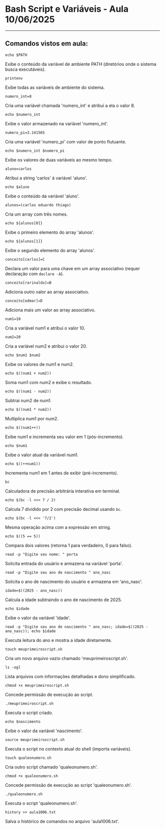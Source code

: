 # Bash Script e Variáveis - Aula 10/06/2025

---

## Comandos vistos em aula:

```
echo $PATH
```
Exibe o conteúdo da variável de ambiente PATH (diretórios onde o sistema busca executáveis).

```
printenv
```
Exibe todas as variáveis de ambiente do sistema.

```
numero_int=8
```
Cria uma variável chamada 'numero_int' e atribui a ela o valor 8.

```
echo $numero_int
```
Exibe o valor armazenado na variável 'numero_int'.

```
numero_pi=3.141565
```
Cria uma variável 'numero_pi' com valor de ponto flutuante.

```
echo $numero_int $numero_pi
```
Exibe os valores de duas variáveis ao mesmo tempo.

```
aluno=carlos
```
Atribui a string 'carlos' à variável 'aluno'.

```
echo $aluno
```
Exibe o conteúdo da variável 'aluno'.

```
alunos=(carlos eduardo thiago)
```
Cria um array com três nomes.

```
echo ${alunos[0]}
```
Exibe o primeiro elemento do array 'alunos'.

```
echo ${alunos[1]}
```
Exibe o segundo elemento do array 'alunos'.

```
conceito[carlos]=C
```
Declara um valor para uma chave em um array associativo (requer declaração com `declare -A`).

```
conceito[rarinaldo]=B
```
Adiciona outro valor ao array associativo.

```
conceito[edmar]=D
```
Adiciona mais um valor ao array associativo.

```
num1=10
```
Cria a variável num1 e atribui o valor 10.

```
num2=20
```
Cria a variável num2 e atribui o valor 20.

```
echo $num1 $num2
```
Exibe os valores de num1 e num2.

```
echo $((num1 + num2))
```
Soma num1 com num2 e exibe o resultado.

```
echo $((num1 - num2))
```
Subtrai num2 de num1.

```
echo $((num1 * num2))
```
Multiplica num1 por num2.

```
echo $((num1++))
```
Exibe num1 e incrementa seu valor em 1 (pós-incremento).

```
echo $num1
```
Exibe o valor atual da variável num1.

```
echo $((++num1))
```
Incrementa num1 em 1 antes de exibir (pré-incremento).

```
bc
```
Calculadora de precisão arbitrária interativa em terminal.

```
echo $(bc -l <<< 7 / 2)
```
Calcula 7 dividido por 2 com precisão decimal usando `bc`.

```
echo $(bc -l <<< '7/2')
```
Mesma operação acima com a expressão em string.

```
echo $((5 == 5))
```
Compara dois valores (retorna 1 para verdadeiro, 0 para falso).

```
read -p "Digite seu nome: " porta
```
Solicita entrada do usuário e armazena na variável 'porta'.

```
read -p "Digite seu ano de nascimento " ano_nasc
```
Solicita o ano de nascimento do usuário e armazena em 'ano_nasc'.

```
idade=$((2025 - ano_nasc))
```
Calcula a idade subtraindo o ano de nascimento de 2025.

```
echo $idade
```
Exibe o valor da variável 'idade'.

```
read -p "Digite seu ano de nascimento " ano_nasc; idade=$((2025 - ano_nasc)); echo $idade
```
Executa leitura do ano e mostra a idade diretamente.

```
touch meuprimeiroscript.sh
```
Cria um novo arquivo vazio chamado 'meuprimeiroscript.sh'.

```
ls -ogl
```
Lista arquivos com informações detalhadas e dono simplificado.

```
chmod +x meuprimeiroscript.sh
```
Concede permissão de execução ao script.

```
./meuprimeiroscript.sh
```
Executa o script criado.

```
echo $nascimento
```
Exibe o valor da variável 'nascimento'.

```
source meuprimeiroscript.sh
```
Executa o script no contexto atual do shell (importa variáveis).

```
touch qualeonumero.sh
```
Cria outro script chamado 'qualeonumero.sh'.

```
chmod +x qualeonumero.sh
```
Concede permissão de execução ao script 'qualeonumero.sh'.

```
./qualeonumero.sh
```
Executa o script 'qualeonumero.sh'.

```
history >> aula1006.txt
```
Salva o histórico de comandos no arquivo 'aula1006.txt'.